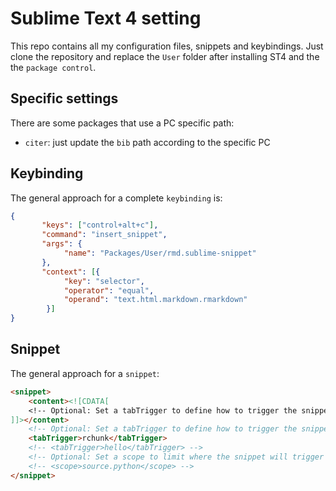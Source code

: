# Sublime Text 4 setting

This repo contains all my configuration files, snippets and keybindings. Just clone the repository and replace the `User` folder after installing ST4 and the the `package control`.

## Specific settings

There are some packages that use a PC specific path:

- `citer`: just update the `bib` path according to the specific PC

## Keybinding

The general approach for a complete `keybinding` is:

```json
{
	   "keys": ["control+alt+c"],
	   "command": "insert_snippet",
	   "args": {
	    	"name": "Packages/User/rmd.sublime-snippet"
	   },
	   "context": [{
	   		"key": "selector",
    		"operator": "equal",
    		"operand": "text.html.markdown.rmarkdown"
    	}]
}
```

## Snippet

The general approach for a `snippet`:

```html
<snippet>
	<content><![CDATA[
	<!-- Optional: Set a tabTrigger to define how to trigger the snippet -->
]]></content>
	<!-- Optional: Set a tabTrigger to define how to trigger the snippet -->
	<tabTrigger>rchunk</tabTrigger>
	<!-- <tabTrigger>hello</tabTrigger> -->
	<!-- Optional: Set a scope to limit where the snippet will trigger -->
	<!-- <scope>source.python</scope> -->
</snippet>
```